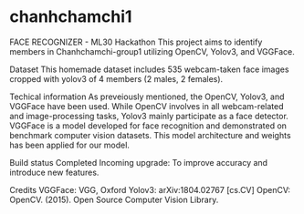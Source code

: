 # chanhchamchi1
FACE RECOGNIZER - ML30 Hackathon
This project aims to identify members in Chanhchamchi-group1 utilizing OpenCV, Yolov3, and VGGFace.

Dataset
This homemade dataset includes 535 webcam-taken face images cropped with yolov3 of 4 members (2 males, 2 females).

Techical information
As preveiously mentioned, the OpenCV, Yolov3, and VGGFace have been used. While OpenCV involves in all webcam-related and image-processing tasks, Yolov3 mainly participate as a face detector. VGGFace is a model developed for face recognition and demonstrated on benchmark computer vision datasets. This model architecture and weights has been applied for our model.

Build status
Completed
Incoming upgrade: To improve accuracy and introduce new features.

Credits
VGGFace: VGG, Oxford 
Yolov3: arXiv:1804.02767 [cs.CV]
OpenCV: OpenCV. (2015). Open Source Computer Vision Library.
